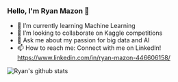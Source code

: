 ### Hello, I'm Ryan Mazon 👋

- 🌱 I’m currently learning Machine Learning
- 👯 I’m looking to collaborate on Kaggle competitions
- 💬 Ask me about my passion for big data and AI
- 📫 How to reach me: Connect with me on LinkedIn! https://www.linkedin.com/in/ryan-mazon-446606158/

![Ryan's github stats](https://github-readme-stats.vercel.app/api?username=ryanmazon917&show_icons=true&theme=dark)
